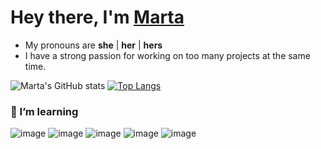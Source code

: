 # Hey there, I'm [Marta]( https://www.linkedin.com/in/martapederiva/)
- My pronouns are **she** | **her** | **hers**
- I have a strong passion for working on too many projects at the same time.

![Marta's GitHub stats](https://github-readme-stats.vercel.app/api?username=mpederiva&theme=dark&show_icons=true) [![Top Langs](https://github-readme-stats.vercel.app/api/top-langs/?username=mpederiva&layout=compact&theme=dark&show_icons=true)](https://github.com/mpederiva/github-readme-stats)


### 📁 I’m learning
![image](https://user-images.githubusercontent.com/80361071/124165467-354b7380-da78-11eb-8097-8cc34a52ebe7.png) ![image](https://user-images.githubusercontent.com/80361071/124165298-fae1d680-da77-11eb-9693-ee896fb3d4e6.png) ![image](https://user-images.githubusercontent.com/80361071/124165553-50b67e80-da78-11eb-9efd-3cc0bde19c06.png) ![image](https://user-images.githubusercontent.com/80361071/124165619-60ce5e00-da78-11eb-9ed4-0177778fffca.png) ![image](https://user-images.githubusercontent.com/80361071/124165521-44cabc80-da78-11eb-9631-2595adf606d7.png)
